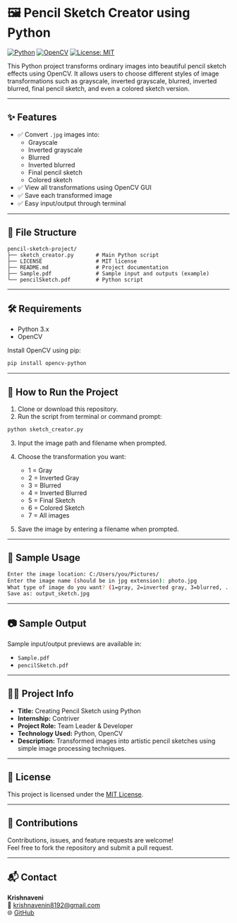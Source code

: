 # 🖼 Pencil Sketch Creator using Python

[![Python](https://img.shields.io/badge/Python-3.8%2B-blue.svg)](https://www.python.org/)
[![OpenCV](https://img.shields.io/badge/OpenCV-Installed-brightgreen)](https://pypi.org/project/opencv-python/)
[![License: MIT](https://img.shields.io/badge/License-MIT-yellow.svg)](LICENSE)

This Python project transforms ordinary images into beautiful pencil sketch effects using OpenCV. It allows users to choose different styles of image transformations such as grayscale, inverted grayscale, blurred, inverted blurred, final pencil sketch, and even a colored sketch version.

---

## ✨ Features

- ✅ Convert `.jpg` images into:
  - Grayscale
  - Inverted grayscale
  - Blurred
  - Inverted blurred
  - Final pencil sketch
  - Colored sketch
- ✅ View all transformations using OpenCV GUI
- ✅ Save each transformed image
- ✅ Easy input/output through terminal

---

## 📂 File Structure

```
pencil-sketch-project/
├── sketch_creator.py       # Main Python script
├── LICENSE                 # MIT license
├── README.md               # Project documentation
├── Sample.pdf              # Sample input and outputs (example)
└── pencilSketch.pdf        # Python script
```

---

## 🛠 Requirements

- Python 3.x
- OpenCV

Install OpenCV using pip:

```bash
pip install opencv-python
```

---

## 🚀 How to Run the Project

1. Clone or download this repository.
2. Run the script from terminal or command prompt:

```bash
python sketch_creator.py
```

3. Input the image path and filename when prompted.
4. Choose the transformation you want:
   - 1 = Gray
   - 2 = Inverted Gray
   - 3 = Blurred
   - 4 = Inverted Blurred
   - 5 = Final Sketch
   - 6 = Colored Sketch
   - 7 = All images

5. Save the image by entering a filename when prompted.

---

## 🧪 Sample Usage

```bash
Enter the image location: C:/Users/you/Pictures/
Enter the image name (should be in jpg extension): photo.jpg
What type of image do you want? (1=gray, 2=inverted gray, 3=blurred, ...)
Save as: output_sketch.jpg
```

---

## 📷 Sample Output

Sample input/output previews are available in:

- `Sample.pdf`
- `pencilSketch.pdf`

---

## 👨‍💻 Project Info

- **Title:** Creating Pencil Sketch using Python
- **Internship:** Contriver
- **Project Role:** Team Leader & Developer
- **Technology Used:** Python, OpenCV
- **Description:** Transformed images into artistic pencil sketches using simple image processing techniques.

---

## 🧾 License

This project is licensed under the [MIT License](LICENSE).

---

## 🤝 Contributions

Contributions, issues, and feature requests are welcome!  
Feel free to fork the repository and submit a pull request.

---

## 📬 Contact

**Krishnaveni**  
📧 krishnavenin8192@gmail.com  
🌐 [GitHub](https://github.com/Krishna-kashu)
